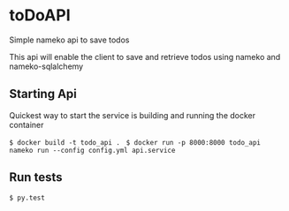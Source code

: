 # toDoAPI
Simple nameko api to save todos

This api will enable the client to save and retrieve todos using nameko and nameko-sqlalchemy

## Starting Api

Quickest way to start the service is building and running the docker container

`$ docker build -t todo_api . `
`$ docker run -p 8000:8000 todo_api nameko run --config config.yml api.service`


## Run tests

`$ py.test`
